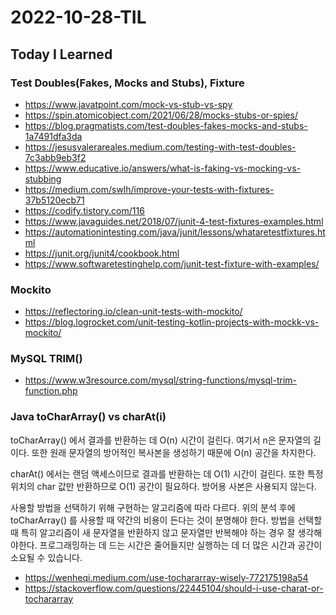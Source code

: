 # 2022-10-28-TIL

## Today I Learned

### Test Doubles(Fakes, Mocks and Stubs), Fixture

- https://www.javatpoint.com/mock-vs-stub-vs-spy
- https://spin.atomicobject.com/2021/06/28/mocks-stubs-or-spies/
- https://blog.pragmatists.com/test-doubles-fakes-mocks-and-stubs-1a7491dfa3da
- https://jesusvalerareales.medium.com/testing-with-test-doubles-7c3abb9eb3f2
- https://www.educative.io/answers/what-is-faking-vs-mocking-vs-stubbing
- https://medium.com/swlh/improve-your-tests-with-fixtures-37b5120ecb71
- https://codify.tistory.com/116
- https://www.javaguides.net/2018/07/junit-4-test-fixtures-examples.html
- https://automationintesting.com/java/junit/lessons/whataretestfixtures.html
- https://junit.org/junit4/cookbook.html
- https://www.softwaretestinghelp.com/junit-test-fixture-with-examples/

### Mockito

- https://reflectoring.io/clean-unit-tests-with-mockito/
- https://blog.logrocket.com/unit-testing-kotlin-projects-with-mockk-vs-mockito/

### MySQL TRIM()

- https://www.w3resource.com/mysql/string-functions/mysql-trim-function.php

### Java toCharArray() vs charAt(i)

toCharArray() 에서 결과를 반환하는 데 O(n) 시간이 걸린다. 여기서 n은 문자열의 길이다. 또한 원래 문자열의 방어적인 복사본을 생성하기 때문에 O(n) 공간을 차지한다.

charAt() 에서는 랜덤 액세스이므로 결과를 반환하는 데 O(1) 시간이 걸린다. 또한 특정 위치의 char 값만 반환하므로 O(1) 공간이 필요하다. 방어용 사본은 사용되지 않는다.

사용할 방법을 선택하기 위해 구현하는 알고리즘에 따라 다르다. 위의 분석 후에 toCharArray() 를 사용할 때 약간의 비용이 든다는 것이 분명해야 한다. 방법을 선택할 때 특히 알고리즘이 새 문자열을 반환하지 않고 문자열만 반복해야 하는 경우 잘 생각해야한다. 프로그래밍하는 데 드는 시간은 줄어들지만 실행하는 데 더 많은 시간과 공간이 소요될 수 있습니다.

- https://wenheqi.medium.com/use-tochararray-wisely-772175198a54
- https://stackoverflow.com/questions/22445104/should-i-use-charat-or-tochararray
